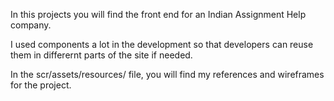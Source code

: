 <!-- Created by Itwela Ibomu -->

In this projects you will find the front end for an Indian Assignment Help company.

I used components a lot in the development so that developers can reuse them in differernt parts of the site if needed.

In the scr/assets/resources/ file, you will find my references and wireframes for the project.